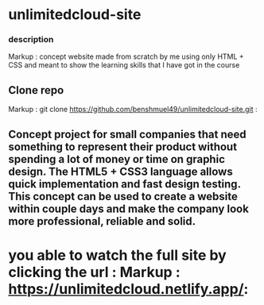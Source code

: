 # unlimitedcloud-site
### description
Markup : concept website made from scratch by me using only HTML + CSS and meant to show the learning skills that I have got in the course


## Clone repo
Markup : git clone https://github.com/benshmuel49/unlimitedcloud-site.git :

## Concept project for small companies that need something to represent their product without spending a lot of money or time on graphic design. The HTML5 + CSS3 language allows quick implementation and fast design testing. This concept can be used to create a website within couple days and make the company look more professional, reliable and solid.

# you able to watch the full site by clicking the url : Markup : https://unlimitedcloud.netlify.app/:
